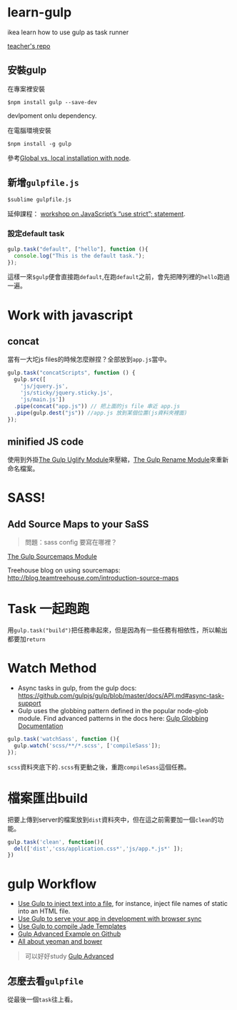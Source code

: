 # learn-gulp

ikea learn how to use gulp as task runner

[teacher's repo](https://github.com/hdngr/treehouse-gulp-basics)

## 安裝gulp

在專案裡安裝

```
$npm install gulp --save-dev
```

devlpoment onlu dependency.

在電腦環境安裝

```
$npm install -g gulp
```

參考[Global vs. local installation with node](https://nodejs.org/en/blog/npm/npm-1-0-global-vs-local-installation/).

## 新增`gulpfile.js`

```
$sublime gulpfile.js
```

延伸課程：
[workshop on JavaScript’s “use strict”; statement](https://teamtreehouse.com/library/the-javascript-use-strict-statement).


### 設定default task

```js
gulp.task("default", ["hello"], function (){
  console.log("This is the default task.");
});
```

這樣一來`$gulp`便會直接跑`default`,在跑`default`之前，會先把陣列裡的`hello`跑過一遍。


# Work with javascript

## concat

當有一大坨js files的時候怎麼辦捏？全部放到`app.js`當中。

```js
gulp.task("concatScripts", function () {
  gulp.src([
    'js/jquery.js',
    'js/sticky/jquery.sticky.js',
    'js/main.js'])
  .pipe(concat("app.js")) // 把上面的js file 串近 app.js
  .pipe(gulp.dest("js")) //app.js 放到某個位置(js資料夾裡面)
});
```

## minified JS code

使用到外掛[The Gulp Uglify Module](https://github.com/terinjokes/gulp-uglify)來壓縮，[The Gulp Rename Module](https://github.com/hparra/gulp-rename)來重新命名檔案。


# SASS!

## Add Source Maps to your SaSS


> 問題：sass config 要寫在哪裡？

[The Gulp Sourcemaps Module]()

Treehouse blog on using sourcemaps: http://blog.teamtreehouse.com/introduction-source-maps


# Task 一起跑跑


用`gulp.task("build")`把任務串起來，但是因為有一些任務有相依性，所以輸出都要加`return`


# Watch Method

* Async tasks in gulp, from the gulp docs: https://github.com/gulpjs/gulp/blob/master/docs/API.md#async-task-support
* Gulp uses the globbing pattern defined in the popular node-glob module. Find advanced patterns in the docs here: [Gulp Globbing Documentation](https://github.com/isaacs/node-glob)

```js
gulp.task('watchSass', function (){
  gulp.watch('scss/**/*.scss', ['compileSass']);
});
```

`scss`資料夾底下的`.scss`有更動之後，重跑`compileSass`這個任務。



# 檔案匯出build

把要上傳到server的檔案放到`dist`資料夾中，但在這之前需要加一個`clean`的功能。

```js
gulp.task('clean', function(){
  del(['dist','css/application.css*','js/app.*.js*' ]);
})
```

# gulp Workflow

* [Use Gulp to inject text into a file](https://github.com/klei/gulp-inject), for instance, inject file names of static into an HTML file.
* [Use Gulp to serve your app in development with browser sync](http://www.browsersync.io/docs/gulp/)
* [Use Gulp to compile Jade Templates](https://github.com/jadejs/jade)
* [Gulp Advanced Example on Github](https://github.com/hdngr/advanced-gulp-example)
* [All about yeoman and bower]()

> 可以好好study [Gulp Advanced](https://github.com/hdngr/advanced-gulp-example)

## 怎麼去看`gulpfile`

從最後一個`task`往上看。




